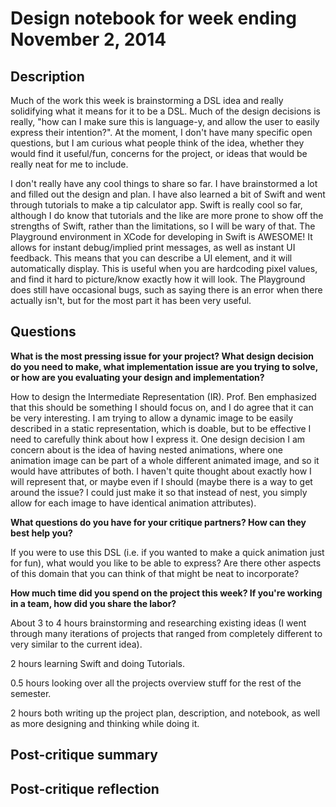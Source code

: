 # Design notebook for week ending November 2, 2014

## Description

Much of the work this week is brainstorming a DSL idea and really solidifying what it means for it to be a DSL. Much of the design decisions is really, "how can I make sure this is language-y, and allow the user to easily express their intention?". At the moment, I don't have many specific open questions, but I am curious what people think of the idea, whether they would find it useful/fun, concerns for the project, or ideas that would be really neat for me to include.

I don't really have any cool things to share so far. I have brainstormed a lot and filled out the design and plan. I have also learned a bit of Swift and went through tutorials to make a tip calculator app. Swift is really cool so far, although I do know that tutorials and the like are more prone to show off the strengths of Swift, rather than the limitations, so I will be wary of that. The Playground environment in XCode for developing in Swift is AWESOME! It allows for instant debug/implied print messages, as well as instant UI feedback. This means that you can describe a UI element, and it will automatically display. This is useful when you are hardcoding pixel values, and find it hard to picture/know exactly how it will look. The Playground does still have occasional bugs, such as saying there is an error when there actually isn't, but for the most part it has been very useful.

## Questions

**What is the most pressing issue for your project? What design decision do
you need to make, what implementation issue are you trying to solve, or how
are you evaluating your design and implementation?**

How to design the Intermediate Representation (IR). Prof. Ben emphasized that this should be something I should focus on, and I do agree that it can be very interesting. I am trying to allow a dynamic image to be easily described in a static representation, which is doable, but to be effective I need to carefully think about how I express it. One design decision I am concern about is the idea of having nested animations, where one animation image can be part of a whole different animated image, and so it would have attributes of both. I haven't quite thought about exactly how I will represent that, or maybe even if I should (maybe there is a way to get around the issue? I could just make it so that instead of nest, you simply allow for each image to have identical animation attributes). 

**What questions do you have for your critique partners? How can they best help
you?**

If you were to use this DSL (i.e. if you wanted to make a quick animation just for fun), what would you like to be able to express? Are there other aspects of this domain that you can think of that might be neat to incorporate? 

**How much time did you spend on the project this week? If you're working in a
team, how did you share the labor?**

About 3 to 4 hours brainstorming and researching existing ideas (I went through many iterations of projects that ranged from completely different to very similar to the current idea).

2 hours learning Swift and doing Tutorials.

0.5 hours looking over all the projects overview stuff for the rest of the semester.

2 hours both writing up the project plan, description, and notebook, as well as more designing and thinking while doing it.

## Post-critique summary

## Post-critique reflection
